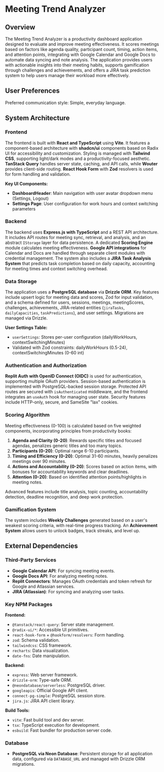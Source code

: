 # Meeting Trend Analyzer

## Overview

The Meeting Trend Analyzer is a productivity dashboard application designed to evaluate and improve meeting effectiveness. It scores meetings based on factors like agenda quality, participant count, timing, action items, and attention points, integrating with Google Calendar and Google Docs to automate data syncing and note analysis. The application provides users with actionable insights into their meeting habits, supports gamification through challenges and achievements, and offers a JIRA task prediction system to help users manage their workload more effectively.

## User Preferences

Preferred communication style: Simple, everyday language.

## System Architecture

### Frontend

The frontend is built with **React and TypeScript** using **Vite**. It features a component-based architecture with **shadcn/ui** components based on Radix UI for accessibility and customization. Styling is managed with **Tailwind CSS**, supporting light/dark modes and a productivity-focused aesthetic. **TanStack Query** handles server state, caching, and API calls, while **Wouter** provides client-side routing. **React Hook Form** with **Zod** resolvers is used for form handling and validation.

**Key UI Components:**
- **DashboardHeader**: Main navigation with user avatar dropdown menu (Settings, Logout)
- **Settings Page**: User configuration for work hours and context switching parameters

### Backend

The backend uses **Express.js with TypeScript** and a REST API architecture. It includes API routes for meeting sync, retrieval, and analysis, and an abstract `IStorage` layer for data persistence. A dedicated **Scoring Engine** module calculates meeting effectiveness. **Google API integrations** for Calendar and Docs are handled through separate client modules with credential management. The system also includes a **JIRA Task Analysis System** that predicts task completion based on daily capacity, accounting for meeting times and context switching overhead.

### Data Storage

The application uses a **PostgreSQL database** via **Drizzle ORM**. Key features include upsert logic for meeting data and scores, Zod for input validation, and a schema defined for users, sessions, meetings, meetingScores, challenges, achievements, JIRA-related entities (`jiraTasks`, `dailyCapacities`, `taskPredictions`), and user settings. Migrations are managed via Drizzle.

**User Settings Table:**
- `userSettings`: Stores per-user configuration (dailyWorkHours, contextSwitchingMinutes)
- Validated with Zod constraints: dailyWorkHours (0.5-24), contextSwitchingMinutes (0-60 int)

### Authentication and Authorization

**Replit Auth with OpenID Connect (OIDC)** is used for authentication, supporting multiple OAuth providers. Session-based authentication is implemented with PostgreSQL-backed session storage. Protected API routes are secured with `isAuthenticated` middleware, and the frontend integrates an `useAuth` hook for managing user state. Security features include HTTP-only, secure, and SameSite "lax" cookies.

### Scoring Algorithm

Meeting effectiveness (0-100) is calculated based on five weighted components, incorporating principles from productivity books:

1.  **Agenda and Clarity (0-20)**: Rewards specific titles and focused agendas, penalizes generic titles and too many topics.
2.  **Participants (0-20)**: Optimal range 6-10 participants.
3.  **Timing and Efficiency (0-20)**: Optimal 31-60 minutes, heavily penalizes meetings over 90 minutes.
4.  **Actions and Accountability (0-20)**: Scores based on action items, with bonuses for accountability keywords and clear deadlines.
5.  **Attention (0-20)**: Based on identified attention points/highlights in meeting notes.

Advanced features include title analysis, topic counting, accountability detection, deadline recognition, and deep work protection.

### Gamification System

The system includes **Weekly Challenges** generated based on a user's weakest scoring criteria, with real-time progress tracking. An **Achievement System** allows users to unlock badges, track streaks, and level up.

## External Dependencies

### Third-Party Services

*   **Google Calendar API**: For syncing meeting events.
*   **Google Docs API**: For analyzing meeting notes.
*   **Replit Connectors**: Manages OAuth credentials and token refresh for Google and Atlassian services.
*   **JIRA (Atlassian)**: For syncing and analyzing user tasks.

### Key NPM Packages

**Frontend:**
*   `@tanstack/react-query`: Server state management.
*   `@radix-ui/*`: Accessible UI primitives.
*   `react-hook-form` + `@hookform/resolvers`: Form handling.
*   `zod`: Schema validation.
*   `tailwindcss`: CSS framework.
*   `recharts`: Data visualization.
*   `date-fns`: Date manipulation.

**Backend:**
*   `express`: Web server framework.
*   `drizzle-orm`: Type-safe ORM.
*   `@neondatabase/serverless`: PostgreSQL driver.
*   `googleapis`: Official Google API client.
*   `connect-pg-simple`: PostgreSQL session store.
*   `jira.js`: JIRA API client library.

**Build Tools:**
*   `vite`: Fast build tool and dev server.
*   `tsx`: TypeScript execution for development.
*   `esbuild`: Fast bundler for production server code.

### Database

*   **PostgreSQL via Neon Database**: Persistent storage for all application data, configured via `DATABASE_URL` and managed with Drizzle ORM migrations.